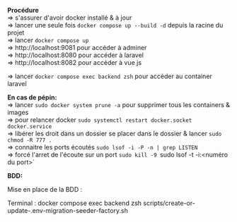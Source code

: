 **Procédure**  
=> s'assurer d'avoir docker installé & à jour  
=> lancer une seule fois `docker compose up --build -d` depuis la racine du projet  
=> lancer `docker compose up`  
=> http://localhost:9081 pour accéder à adminer  
=> http://localhost:8080 pour accéder à laravel  
=> http://localhost:8082 pour accéder à vue js  

=> lancer `docker compose exec backend zsh` pour accéder au container laravel

**En cas de pépin:**  
=> lancer `sudo docker system prune -a` pour supprimer tous les containers & images  
=> pour relancer docker `sudo systemctl restart docker.socket docker.service`  
=> libérer les droit dans un dossier se placer dans le dossier & lancer `sudo chmod -R 777 .`  
=> connaitre les ports écoutés `sudo lsof -i -P -n | grep LISTEN`  
=> forcé l'arret de l'écoute sur un port `sudo kill -9 `sudo lsof -t -i:<numéro du port>`  


**BDD:**  

Mise en place de la BDD : 

Terminal : 
docker compose exec backend zsh 
scripts/create-or-update-.env-migration-seeder-factory.sh